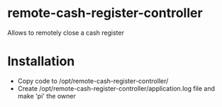 # remote-cash-register-controller
Allows to remotely close a cash register

# Installation
- Copy code to /opt/remote-cash-register-controller/
- Create /opt/remote-cash-register-controller/application.log file and make 'pi' the owner